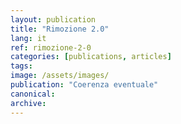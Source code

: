 ```yaml
---
layout: publication
title: "Rimozione 2.0"
lang: it
ref: rimozione-2-0
categories: [publications, articles]
tags:
image: /assets/images/
publication: "Coerenza eventuale"
canonical: 
archive:
---
```

